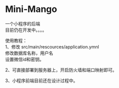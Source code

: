 # Mini-Mango
一个小程序的后端  
目前仍在开发中。。。。

使用教程：  
1、修改 src/main/rescources/application.ymnl  
   修改数据库名称，用户名  
   设置微信id和密钥。   

2、可直接部署到服务器上，开启防火墙和端口映射即可。  

3、小程序前端目前还在设计过程中。  
